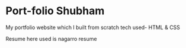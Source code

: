 # Port-folio Shubham
 My portfolio website which I built from scratch
 tech used- HTML & CSS

 Resume here used is nagarro resume